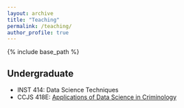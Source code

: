```yaml
---
layout: archive
title: "Teaching"
permalink: /teaching/
author_profile: true
---
```




{% include base_path %}

## Undergraduate
- INST 414: Data Science Techniques
- CCJS 418E: [Applications of Data Science in Criminology](_teaching/ccjs418e)
